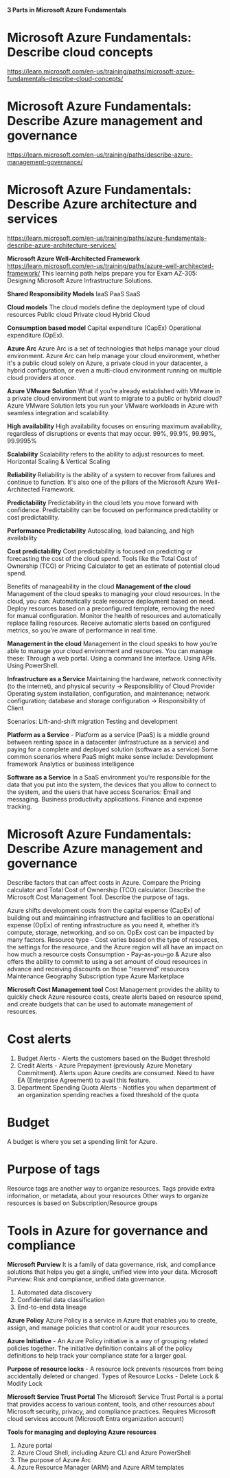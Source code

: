 **3 Parts in Microsoft Azure Fundamentals**
# Microsoft Azure Fundamentals: Describe cloud concepts
https://learn.microsoft.com/en-us/training/paths/microsoft-azure-fundamentals-describe-cloud-concepts/

# Microsoft Azure Fundamentals: Describe Azure management and governance
https://learn.microsoft.com/en-us/training/paths/describe-azure-management-governance/

# Microsoft Azure Fundamentals: Describe Azure architecture and services
https://learn.microsoft.com/en-us/training/paths/azure-fundamentals-describe-azure-architecture-services/

**Microsoft Azure Well-Architected Framework**
https://learn.microsoft.com/en-us/training/paths/azure-well-architected-framework/
This learning path helps prepare you for Exam AZ-305: Designing Microsoft Azure Infrastructure Solutions.

**Shared Responsibility Models**
IaaS
PaaS
SaaS

**Cloud models**
The cloud models define the deployment type of cloud resources
Public cloud
Private cloud
Hybrid Cloud

**Consumption based model**
Capital expenditure (CapEx) 
Operational expenditure (OpEx).

**Azure Arc**
Azure Arc is a set of technologies that helps manage your cloud environment. Azure Arc can help manage your cloud environment, whether it's a public cloud solely on Azure, a private cloud in your datacenter, a hybrid configuration, or even a multi-cloud environment running on multiple cloud providers at once.

**Azure VMware Solution**
What if you’re already established with VMware in a private cloud environment but want to migrate to a public or hybrid cloud? Azure VMware Solution lets you run your VMware workloads in Azure with seamless integration and scalability.

**High availability**
High availability focuses on ensuring maximum availability, regardless of disruptions or events that may occur.
99%, 99.9%, 99.99%, 99.9995%

**Scalability**
Scalability refers to the ability to adjust resources to meet. Horizontal Scaling & Vertical Scaling

**Reliability**
Reliability is the ability of a system to recover from failures and continue to function. It's also one of the pillars of the Microsoft Azure Well-Architected Framework.

**Predictability**
Predictability in the cloud lets you move forward with confidence. Predictability can be focused on performance predictability or cost predictability. 

**Performance Predictability** 
Autoscaling, load balancing, and high availability 

**Cost predictability**
Cost predictability is focused on predicting or forecasting the cost of the cloud spend.  Tools like the Total Cost of Ownership (TCO) or Pricing Calculator to get an estimate of potential cloud spend.

Benefits of manageability in the cloud
**Management of the cloud**
Management of the cloud speaks to managing your cloud resources. In the cloud, you can:
  Automatically scale resource deployment based on need.
  Deploy resources based on a preconfigured template, removing the need for manual configuration.
  Monitor the health of resources and automatically replace failing resources.
  Receive automatic alerts based on configured metrics, so you’re aware of performance in real time.

**Management in the cloud**
Management in the cloud speaks to how you’re able to manage your cloud environment and resources. You can manage these:
  Through a web portal.
  Using a command line interface.
  Using APIs.
  Using PowerShell.

**Infrastructure as a Service**
Maintaining the hardware, network connectivity (to the internet), and physical security -> Responsibility of Cloud Provider
Operating system installation, configuration, and maintenance; network configuration; database and storage configuration -> Responsibility of Client 

Scenarios:
Lift-and-shift migration
Testing and development

**Platform as a Service** - Platform as a service (PaaS) is a middle ground between renting space in a datacenter (infrastructure as a service) and paying for a complete and deployed solution (software as a service)
Some common scenarios where PaaS might make sense include:
Development framework
Analytics or business intelligence

**Software as a Service**
In a SaaS environment you’re responsible for the data that you put into the system, the devices that you allow to connect to the system, and the users that have access
Scenarios:
Email and messaging.
Business productivity applications.
Finance and expense tracking.

# Microsoft Azure Fundamentals: Describe Azure management and governance
Describe factors that can affect costs in Azure.
Compare the Pricing calculator and Total Cost of Ownership (TCO) calculator.
Describe the Microsoft Cost Management Tool.
Describe the purpose of tags.

Azure shifts development costs from the capital expense (CapEx) of building out and maintaining infrastructure and facilities to an operational expense (OpEx) of renting infrastructure as you need it, whether it’s compute, storage, networking, and so on. OpEx cost can be impacted by many factors.
Resource type - Cost varies based on the type of resources, the settings for the resource, and the Azure region will all have an impact on how much a resource costs
Consumption - Pay-as-you-go & Azure also offers the ability to commit to using a set amount of cloud resources in advance and receiving discounts on those “reserved” resources
Maintenance
Geography
Subscription type
Azure Marketplace

**Microsoft Cost Management tool**
Cost Management provides the ability to quickly check Azure resource costs, create alerts based on resource spend, and create budgets that can be used to automate management of resources.
# Cost alerts
1. Budget Alerts - Alerts the customers based on the Budget threshold
2. Credit Alerts - Azure Prepayment (previously Azure Monetary Commitment). Alerts upon Azure credits are consumed. Need to have EA (Enterprise Agreement) to avail this feature. 
3. Department Spending Quota Alerts - Notifies you when department of an organization spending reaches a fixed threshold of the quota 

# Budget
A budget is where you set a spending limit for Azure.

# Purpose of tags
Resource tags are another way to organize resources. Tags provide extra information, or metadata, about your resources
Other ways to organize resources is based on Subscription/Resource groups

# Tools in Azure for governance and compliance
**Microsoft Purview**
It is a family of data governance, risk, and compliance solutions that helps you get a single, unified view into your data.
Microsoft Purview: Risk and compliance,  unified data governance.
1. Automated data discovery
2. Confidential data classification
3. End-to-end data lineage

**Azure Policy**
Azure Policy is a service in Azure that enables you to create, assign, and manage policies that control or audit your resources. 

**Azure Initiative** - An Azure Policy initiative is a way of grouping related policies together. The initiative definition contains all of the policy definitions to help track your compliance state for a larger goal.

**Purpose of resource locks** - A resource lock prevents resources from being accidentally deleted or changed.
Types of Resource Locks - Delete Lock & Modify Lock

**Microsoft Service Trust Portal**
The Microsoft Service Trust Portal is a portal that provides access to various content, tools, and other resources about Microsoft security, privacy, and compliance practices.
Requires Microsoft cloud services account (Microsoft Entra organization account)

**Tools for managing and deploying Azure resources**
1. Azure portal
2. Azure Cloud Shell, including Azure CLI and Azure PowerShell
3. The purpose of Azure Arc
4. Azure Resource Manager (ARM) and Azure ARM templates
